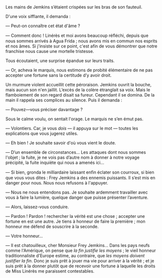 Les mains de Jemkins s’étaient crispées sur les bras de son fauteuil.

D'une voix sifflante, il demanda :

— Peut-on connaître cet état d'âme ?

— Comment donc ! Linérès et moi avons beaucoup réﬂéchi, depuis que nous sommes arrivés à Agua Frida ; nous avons mis en commun nos esprits et nos âmes. Si j'insiste sur ce point, c'est afin de vous démontrer que notre franchise nous cause une mortelle tristesse.

Tous écoutaient, une surprise épandue sur leurs traits.

— Or, acheva le marquis, nous estimons de probité élémentaire de ne pas accepter une fortune sans la certitude d’y avoir droit.

Un murmure violent accueillit cette péroraison. Jemkins ouvrit la bouche,
mais aucun son n'en jaillit. L’excès de la colère étranglait sa voix. Mais
le flamboiement de son regard disait sa fureur. Cependant il se domina. De la main il rappela ses complices au silence. Puis il demanda :

— Pouvez—vous préciser davantage ?

Sous le calme voulu, on sentait l'orage. Le marquis ne s’en émut pas.

— Volontiers. Car, je vous _dois_ — il appuya sur le mot — toutes les
explications que vous jugerez utiles.

— Eh bien ! Je souhaite savoir d'où vous vient le doute.

— D’un ensemble de circonstances... Les attaques dont nous sommes l'objet ; la fuite, je ne vois pas d’autre nom à donner à notre voyage précipité, la fuite inquiète qui nous a amenés ici...

— Si bien, gronda le milliardaire laissant enﬁn éclater son courroux, si
bien que vous vous dites : Frey Jemkins a des ennemis puissants. Il s’est
mis en danger pour nous. Nous nous refusons à l'appuyer.

— Nous ne nous entendons pas. Je souhaite ardemment travailler avec vous à faire la lumière, quelque danger que puisse présenter l’aventure.

— Alors, laissez-vous conduire.

— Pardon ! Pardon ! rechercher la vérité est une chose ; accepter une fortune en est une autre. Je tiens à honneur de faire la première ; mon honneur me défend de souscrire à la seconde.

— Votre honneur...

— Il est chatouilleux, cher Monsieur Frey Jemkins... Dans les pays neufs
comme l'Amérique, on pense que _la fin justifie les moyens_ ; le vieil honneur traditionnaliste d'Europe estime, au contraire, que _les moyens doivent justifier la fin_. Donc je suis prêt à jouer ma vie pour arriver à la vérité ; et je suis prêt à la donner plutôt que de recevoir une fortune à laquelle les droits de Miss Linérès me paraissent contestables.
